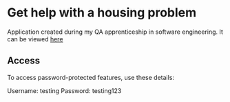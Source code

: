 <h1>Get help with a housing problem</h1>

Application created during my QA apprenticeship in software engineering. It can be viewed <a href="ec2-18-222-91-216.us-east-2.compute.amazonaws.com">here</a>

<h2>Access</h2>

To access password-protected features, use these details:

Username: testing
Password: testing123
